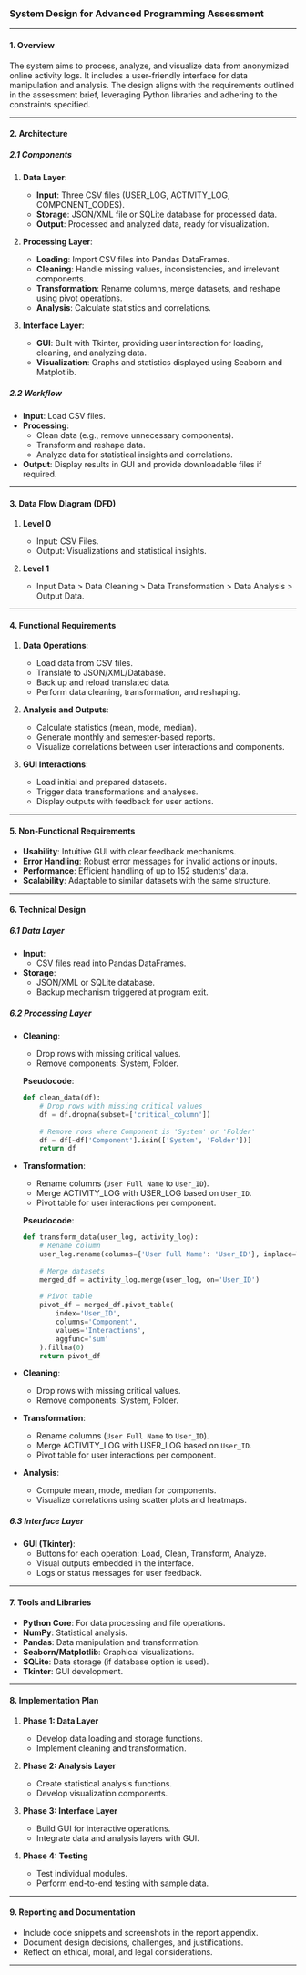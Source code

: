 ### System Design for Advanced Programming Assessment

---

#### **1. Overview**
The system aims to process, analyze, and visualize data from anonymized online activity logs. It includes a user-friendly interface for data manipulation and analysis. The design aligns with the requirements outlined in the assessment brief, leveraging Python libraries and adhering to the constraints specified.

---

#### **2. Architecture**
##### **2.1 Components**
1. **Data Layer**:
   - **Input**: Three CSV files (USER_LOG, ACTIVITY_LOG, COMPONENT_CODES).
   - **Storage**: JSON/XML file or SQLite database for processed data.
   - **Output**: Processed and analyzed data, ready for visualization.

2. **Processing Layer**:
   - **Loading**: Import CSV files into Pandas DataFrames.
   - **Cleaning**: Handle missing values, inconsistencies, and irrelevant components.
   - **Transformation**: Rename columns, merge datasets, and reshape using pivot operations.
   - **Analysis**: Calculate statistics and correlations.

3. **Interface Layer**:
   - **GUI**: Built with Tkinter, providing user interaction for loading, cleaning, and analyzing data.
   - **Visualization**: Graphs and statistics displayed using Seaborn and Matplotlib.

##### **2.2 Workflow**
- **Input**: Load CSV files.
- **Processing**:
  - Clean data (e.g., remove unnecessary components).
  - Transform and reshape data.
  - Analyze data for statistical insights and correlations.
- **Output**: Display results in GUI and provide downloadable files if required.

---

#### **3. Data Flow Diagram (DFD)**

1. **Level 0**
   - Input: CSV Files.
   - Output: Visualizations and statistical insights.

2. **Level 1**
   - Input Data > Data Cleaning > Data Transformation > Data Analysis > Output Data.

---

#### **4. Functional Requirements**
1. **Data Operations**:
   - Load data from CSV files.
   - Translate to JSON/XML/Database.
   - Back up and reload translated data.
   - Perform data cleaning, transformation, and reshaping.

2. **Analysis and Outputs**:
   - Calculate statistics (mean, mode, median).
   - Generate monthly and semester-based reports.
   - Visualize correlations between user interactions and components.

3. **GUI Interactions**:
   - Load initial and prepared datasets.
   - Trigger data transformations and analyses.
   - Display outputs with feedback for user actions.

---

#### **5. Non-Functional Requirements**
- **Usability**: Intuitive GUI with clear feedback mechanisms.
- **Error Handling**: Robust error messages for invalid actions or inputs.
- **Performance**: Efficient handling of up to 152 students' data.
- **Scalability**: Adaptable to similar datasets with the same structure.

---

#### **6. Technical Design**
##### **6.1 Data Layer**
- **Input**:
  - CSV files read into Pandas DataFrames.
- **Storage**:
  - JSON/XML or SQLite database.
  - Backup mechanism triggered at program exit.

##### **6.2 Processing Layer**
- **Cleaning**:
  - Drop rows with missing critical values.
  - Remove components: System, Folder.

  **Pseudocode**:
  ```python
  def clean_data(df):
      # Drop rows with missing critical values
      df = df.dropna(subset=['critical_column'])
      
      # Remove rows where Component is 'System' or 'Folder'
      df = df[~df['Component'].isin(['System', 'Folder'])]
      return df
  ```

- **Transformation**:
  - Rename columns (`User Full Name` to `User_ID`).
  - Merge ACTIVITY_LOG with USER_LOG based on `User_ID`.
  - Pivot table for user interactions per component.

  **Pseudocode**:
  ```python
  def transform_data(user_log, activity_log):
      # Rename column
      user_log.rename(columns={'User Full Name': 'User_ID'}, inplace=True)
      
      # Merge datasets
      merged_df = activity_log.merge(user_log, on='User_ID')
      
      # Pivot table
      pivot_df = merged_df.pivot_table(
          index='User_ID', 
          columns='Component', 
          values='Interactions', 
          aggfunc='sum'
      ).fillna(0)
      return pivot_df
  ```
- **Cleaning**:
  - Drop rows with missing critical values.
  - Remove components: System, Folder.
- **Transformation**:
  - Rename columns (`User Full Name` to `User_ID`).
  - Merge ACTIVITY_LOG with USER_LOG based on `User_ID`.
  - Pivot table for user interactions per component.
- **Analysis**:
  - Compute mean, mode, median for components.
  - Visualize correlations using scatter plots and heatmaps.

##### **6.3 Interface Layer**
- **GUI (Tkinter)**:
  - Buttons for each operation: Load, Clean, Transform, Analyze.
  - Visual outputs embedded in the interface.
  - Logs or status messages for user feedback.

---

#### **7. Tools and Libraries**
- **Python Core**: For data processing and file operations.
- **NumPy**: Statistical analysis.
- **Pandas**: Data manipulation and transformation.
- **Seaborn/Matplotlib**: Graphical visualizations.
- **SQLite**: Data storage (if database option is used).
- **Tkinter**: GUI development.

---

#### **8. Implementation Plan**
1. **Phase 1: Data Layer**
   - Develop data loading and storage functions.
   - Implement cleaning and transformation.

2. **Phase 2: Analysis Layer**
   - Create statistical analysis functions.
   - Develop visualization components.

3. **Phase 3: Interface Layer**
   - Build GUI for interactive operations.
   - Integrate data and analysis layers with GUI.

4. **Phase 4: Testing**
   - Test individual modules.
   - Perform end-to-end testing with sample data.

---

#### **9. Reporting and Documentation**
- Include code snippets and screenshots in the report appendix.
- Document design decisions, challenges, and justifications.
- Reflect on ethical, moral, and legal considerations.

---

